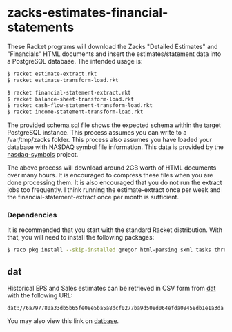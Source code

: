 # zacks-estimates-financial-statements

These Racket programs will download the Zacks "Detailed Estimates" and "Financials" HTML documents and insert the 
estimates/statement data into a PostgreSQL database. The intended usage is:

```bash
$ racket estimate-extract.rkt
$ racket estimate-transform-load.rkt
```

```bash
$ racket financial-statement-extract.rkt
$ racket balance-sheet-transform-load.rkt
$ racket cash-flow-statement-transform-load.rkt
$ racket income-statement-transform-load.rkt
```

The provided schema.sql file shows the expected schema within the target PostgreSQL instance. 
This process assumes you can write to a /var/tmp/zacks folder. This process also assumes you have loaded your database with NASDAQ symbol
file information. This data is provided by the [nasdaq-symbols](https://github.com/evdubs/nasdaq-symbols) project.

The above process will download around 2GB worth of HTML documents over many hours. It is encouraged to compress these files when you are 
done processing them. It is also encouraged that you do not run the extract jobs too frequently. I think running the estimate-extract 
once per week and the financial-statement-extract once per month is sufficient.

### Dependencies

It is recommended that you start with the standard Racket distribution. With that, you will need to install the following packages:

```bash
$ raco pkg install --skip-installed gregor html-parsing sxml tasks threading
```

## dat

Historical EPS and Sales estimates can be retrieved in CSV form from [dat](https://github.com/datproject/dat) with the following URL:

`dat://6a797780a33db5b65fe08e5ba5a8dcf0277ba9d508d064efda08458db1e1a3da`

You may also view this link on [datbase](https://datbase.org/view?query=dat://6a797780a33db5b65fe08e5ba5a8dcf0277ba9d508d064efda08458db1e1a3da).
